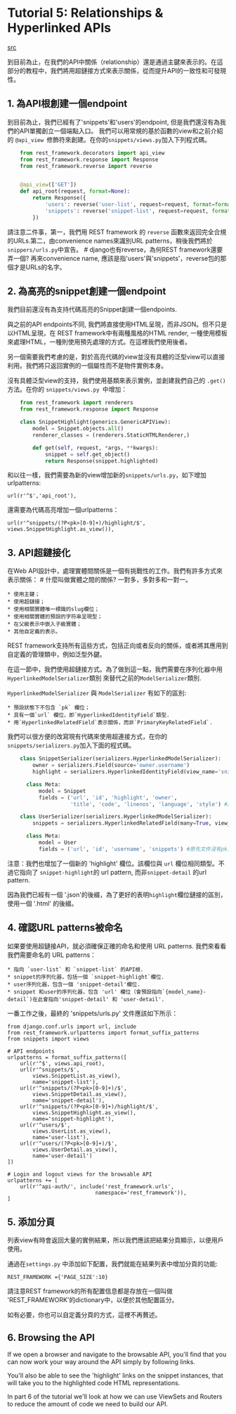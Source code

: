 # Tutorial 5: Relationships & Hyperlinked APIs

[src](http://django-rest-framework.org/tutorial/5-relationships-and-hyperlinked-apis.html)

到目前為止，在我們的API中關係（relationship）還是通過主鍵來表示的。在這部分的教程中，我們將用超鏈接方式來表示關係，從而提升API的一致性和可發現性。

## 1. 為API根創建一個endpoint

到目前為止，我們已經有了'snippets'和'users'的endpoint, 但是我們還沒有為我們的API單獨創立一個端點入口。
我們可以用常規的基於函數的view和之前介紹的 `@api_view `修飾符來創建。在你的`snippets/views.py`加入下列程式碼。

```python    
    from rest_framework.decorators import api_view
    from rest_framework.response import Response
    from rest_framework.reverse import reverse


    @api_view(['GET'])
    def api_root(request, format=None):
        return Response({
            'users': reverse('user-list', request=request, format=format),
            'snippets': reverse('snippet-list', request=request, format=format)
        })
```
請注意二件事，第一，我們用 REST framework 的 `reverse` 函數來返回完全合規的URLs.第二，由convenience names來識別URL patterns，稍後我們將於`snippers/urls.py`中宣告。 # django也有reverse，為何REST framework還要弄一個? 再來convenience name, 應該是指'users'與'snippets'，reverse包的那個才是URLs的名字。 

## 2. 為高亮的snippet創建一個endpoint

我們目前還沒有為支持代碼高亮的Snippet創建一個endpoints.

與之前的API endpoints不同, 我們將直接使用HTML呈現，而非JSON。但不只是以HTML呈現，在 REST framework中有兩種風格的HTML render, 一種使用模板來處理HTML，一種則使用預先處理的方式。在這裡我們使用後者。

另一個需要我們考慮的是，對於高亮代碼的view並沒有具體的泛型view可以直接利用。我們將只返回實例的一個屬性而不是物件實例本身。

沒有具體泛型view的支持，我們使用基類來表示實例，並創建我們自己的 `.get() `方法。在你的 `snippets/views.py `中增加：

```python    
    from rest_framework import renderers
    from rest_framework.response import Response

    class SnippetHighlight(generics.GenericAPIView):
        model = Snippet.objects.all()
        renderer_classes = (renderers.StaticHTMLRenderer,)

        def get(self, request, *args, **kwargs):
            snippet = self.get_object()
            return Response(snippet.highlighted) 
```
和以往一樣，我們需要為新的view增加新的`snippets/urls.py`，如下增加urlpatterns:

    url(r'^$','api_root'),

還需要為代碼高亮增加一個urlpatterns：

    url(r'^snippets/(?P<pk>[0-9]+)/highlight/$', views.SnippetHighlight.as_view()),

## 3. API超鏈接化

在Web API設計中，處理實體間關係是一個有挑戰性的工作。我們有許多方式來表示關係： # 什麼叫做實體之間的關係? 一對多，多對多和一對一。

    * 使用主鍵；
    * 使用超鏈接；
    * 使用相關實體唯一標識的slug欄位；
    * 使用相關實體的預設的字符串呈現型；
    * 在父級表示中嵌入子級實體；
    * 其他自定義的表示。

REST framework支持所有這些方式，包括正向或者反向的關係，或者將其應用到自定義的管理類中，例如泛型外鍵。

在這一節中，我們使用超鏈接方式。為了做到這一點，我們需要在序列化器中用 `HyperlinkedModelSerializer`類別 來替代之前的`ModelSerializer`類別.

`HyperlinkedModelSerializer` 與 `ModelSerializer` 有如下的區別:

    * 預設狀態下不包含 `pk` 欄位；
    * 具有一個`url` 欄位，即`HyperlinkedIdentityField`類型.
    * 用`HyperlinkedRelatedField`表示關係，而非`PrimaryKeyRelatedField`.

我們可以很方便的改寫現有代碼來使用超連接方式，在你的`snippets/serializers.py`加入下面的程式碼。

```python
    class SnippetSerializer(serializers.HyperlinkedModelSerializer): 
        owner = serializers.Field(source='owner.username') 
        highlight = serializers.HyperlinkedIdentityField(view_name='snippet-highlight', format='html')

      class Meta:
          model = Snippet
          fields = ('url', 'id', 'highlight', 'owner',
                    'title', 'code', 'linenos', 'language', 'style') #原先文件沒有pk，後面改有；然後將pk 改為id。 

    class UserSerializer(serializers.HyperlinkedModelSerializer): 
        snippets = serializers.HyperlinkedRelatedField(many=True, view_name='snippet-detail', read_only=True)

      class Meta:
          model = User
          fields = ('url', 'id', 'username', 'snippets') #原先文件沒有pk，後面改有；然後將pk 改為id。
```
注意：我們也增加了一個新的 'highlight' 欄位。該欄位與 `url` 欄位相同類型。不過它指向了 `snippet-highlight`的 url pattern, 而非`snippet-detail` 的url pattern.

因為我們已經有一個 '.json'的後綴，為了更好的表明`highlight`欄位鏈接的區別，使用一個 '.html' 的後綴。

## 4. 確認URL patterns被命名

如果要使用超鏈接API，就必須確保正確的命名和使用 URL patterns. 我們來看看我們需要命名的 URL patterns：

    * 指向 `user-list` 和 `snippet-list` 的API根.
    * snippet的序列化器，包括一個 `snippet-highlight`欄位.
    * user序列化器，包含一個 'snippet-detail'欄位.
    * snippet 和user的序列化器，包含 'url' 欄位（會預設指向`{model_name}-detail`)在此會指向'snippet-detail' 和 'user-detail'.

一番工作之後，最終的 'snippets/urls.py' 文件應該如下所示：

    from django.conf.urls import url, include
    from rest_framework.urlpatterns import format_suffix_patterns
    from snippets import views

    # API endpoints
    urlpatterns = format_suffix_patterns([
        url(r'^$', views.api_root),
        url(r'^snippets/$',
            views.SnippetList.as_view(),
            name='snippet-list'),
        url(r'^snippets/(?P<pk>[0-9]+)/$',
            views.SnippetDetail.as_view(),
            name='snippet-detail'),
        url(r'^snippets/(?P<pk>[0-9]+)/highlight/$',
            views.SnippetHighlight.as_view(),
            name='snippet-highlight'),
        url(r'^users/$',
            views.UserList.as_view(),
            name='user-list'),
        url(r'^users/(?P<pk>[0-9]+)/$',
            views.UserDetail.as_view(),
            name='user-detail')
    ])

    # Login and logout views for the browsable API
    urlpatterns += [
        url(r'^api-auth/', include('rest_framework.urls',
                                namespace='rest_framework')),
    ]

## 5. 添加分頁

列表view有時會返回大量的實例結果，所以我們應該把結果分頁顯示，以便用戶使用。

通過在`settings.py` 中添加如下配置，我們就能在結果列表中增加分頁的功能:

    REST_FRAMEWORK ={'PAGE_SIZE':10}

請注意REST framework的所有配置信息都是存放在一個叫做 'REST_FRAMEWORK'的dictionary中，以便於其他配置區分。

如有必要，你也可以自定義分頁的方式，這裡不再贅述。

## 6. Browsing the API

If we open a browser and navigate to the browsable API, you'll find that you can now work your way around the API simply by following links.

You'll also be able to see the 'highlight' links on the snippet instances, that will take you to the highlighted code HTML representations.

In part 6 of the tutorial we'll look at how we can use ViewSets and Routers to reduce the amount of code we need to build our API.


